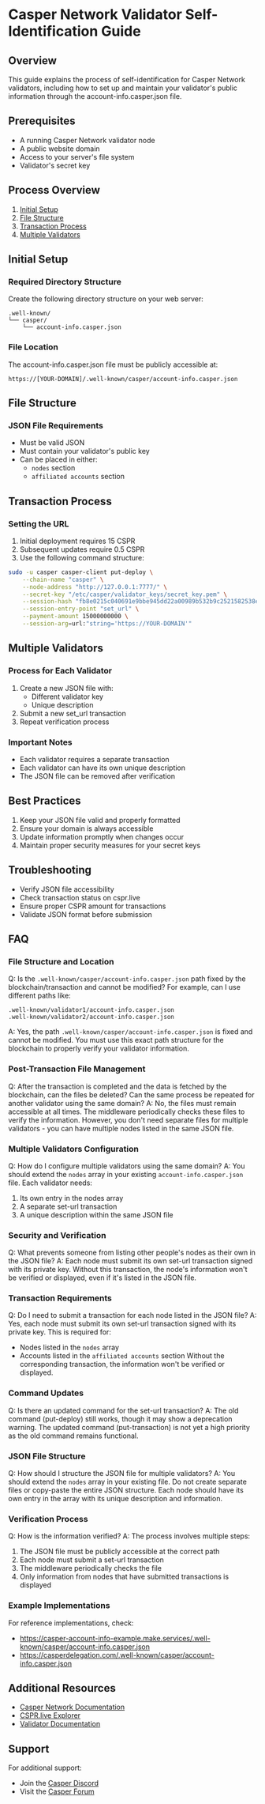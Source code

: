 # Casper Network Validator Self-Identification Guide

## Overview
This guide explains the process of self-identification for Casper Network validators, including how to set up and maintain your validator's public information through the account-info.casper.json file.

## Prerequisites
- A running Casper Network validator node
- A public website domain
- Access to your server's file system
- Validator's secret key

## Process Overview
1. [Initial Setup](#initial-setup)
2. [File Structure](#file-structure)
3. [Transaction Process](#transaction-process)
4. [Multiple Validators](#multiple-validators)

## Initial Setup
### Required Directory Structure
Create the following directory structure on your web server:
```
.well-known/
└── casper/
    └── account-info.casper.json
```

### File Location
The account-info.casper.json file must be publicly accessible at:
```
https://[YOUR-DOMAIN]/.well-known/casper/account-info.casper.json
```

## File Structure
### JSON File Requirements
- Must be valid JSON
- Must contain your validator's public key
- Can be placed in either:
  - `nodes` section
  - `affiliated accounts` section

## Transaction Process
### Setting the URL
1. Initial deployment requires 15 CSPR
2. Subsequent updates require 0.5 CSPR
3. Use the following command structure:
```bash
sudo -u casper casper-client put-deploy \
    --chain-name "casper" \
    --node-address "http://127.0.0.1:7777/" \
    --secret-key "/etc/casper/validator_keys/secret_key.pem" \
    --session-hash "fb8e0215c040691e9bbe945dd22a00989b532b9c2521582538edb95b61156698" \
    --session-entry-point "set_url" \
    --payment-amount 15000000000 \
    --session-arg=url:"string='https://YOUR-DOMAIN'"
```

## Multiple Validators
### Process for Each Validator
1. Create a new JSON file with:
   - Different validator key
   - Unique description
2. Submit a new set_url transaction
3. Repeat verification process

### Important Notes
- Each validator requires a separate transaction
- Each validator can have its own unique description
- The JSON file can be removed after verification

## Best Practices
1. Keep your JSON file valid and properly formatted
2. Ensure your domain is always accessible
3. Update information promptly when changes occur
4. Maintain proper security measures for your secret keys

## Troubleshooting
- Verify JSON file accessibility
- Check transaction status on cspr.live
- Ensure proper CSPR amount for transactions
- Validate JSON format before submission

## FAQ

### File Structure and Location
Q: Is the `.well-known/casper/account-info.casper.json` path fixed by the blockchain/transaction and cannot be modified? For example, can I use different paths like:
```
.well-known/validator1/account-info.casper.json
.well-known/validator2/account-info.casper.json
```
A: Yes, the path `.well-known/casper/account-info.casper.json` is fixed and cannot be modified. You must use this exact path structure for the blockchain to properly verify your validator information.

### Post-Transaction File Management
Q: After the transaction is completed and the data is fetched by the blockchain, can the files be deleted? Can the same process be repeated for another validator using the same domain?
A: No, the files must remain accessible at all times. The middleware periodically checks these files to verify the information. However, you don't need separate files for multiple validators - you can have multiple nodes listed in the same JSON file.

### Multiple Validators Configuration
Q: How do I configure multiple validators using the same domain?
A: You should extend the `nodes` array in your existing `account-info.casper.json` file. Each validator needs:
1. Its own entry in the nodes array
2. A separate set-url transaction
3. A unique description within the same JSON file

### Security and Verification
Q: What prevents someone from listing other people's nodes as their own in the JSON file?
A: Each node must submit its own set-url transaction signed with its private key. Without this transaction, the node's information won't be verified or displayed, even if it's listed in the JSON file.

### Transaction Requirements
Q: Do I need to submit a transaction for each node listed in the JSON file?
A: Yes, each node must submit its own set-url transaction signed with its private key. This is required for:
- Nodes listed in the `nodes` array
- Accounts listed in the `affiliated accounts` section
Without the corresponding transaction, the information won't be verified or displayed.

### Command Updates
Q: Is there an updated command for the set-url transaction?
A: The old command (put-deploy) still works, though it may show a deprecation warning. The updated command (put-transaction) is not yet a high priority as the old command remains functional.

### JSON File Structure
Q: How should I structure the JSON file for multiple validators?
A: You should extend the `nodes` array in your existing file. Do not create separate files or copy-paste the entire JSON structure. Each node should have its own entry in the array with its unique description and information.

### Verification Process
Q: How is the information verified?
A: The process involves multiple steps:
1. The JSON file must be publicly accessible at the correct path
2. Each node must submit a set-url transaction
3. The middleware periodically checks the file
4. Only information from nodes that have submitted transactions is displayed

### Example Implementations
For reference implementations, check:
- https://casper-account-info-example.make.services/.well-known/casper/account-info.casper.json
- https://casperdelegation.com/.well-known/casper/account-info.casper.json

## Additional Resources
- [Casper Network Documentation](https://docs.casper.network/)
- [CSPR.live Explorer](https://cspr.live/)
- [Validator Documentation](https://docs.casper.network/operators/)

## Support
For additional support:
- Join the [Casper Discord](https://discord.gg/caspernetwork)
- Visit the [Casper Forum](https://forums.casperlabs.io/) 